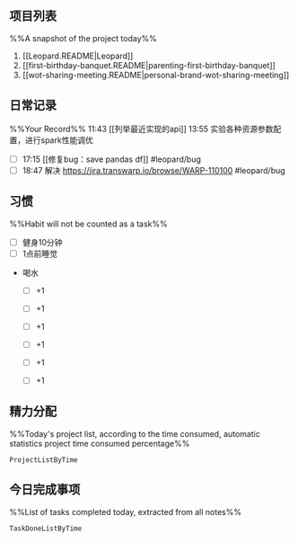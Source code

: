 ## 项目列表
%%A snapshot of the project today%%
1. [[Leopard.README|Leopard]]
2. [[first-birthday-banquet.README|parenting-first-birthday-banquet]]
3. [[wot-sharing-meeting.README|personal-brand-wot-sharing-meeting]]

## 日常记录
%%Your Record%%
11:43 [[列举最近实现的api]]
13:55 实验各种资源参数配置，进行spark性能调优
- [ ] 17:15 [[修复bug：save pandas df]] #leopard/bug
- [ ] 18:47 解决 https://jira.transwarp.io/browse/WARP-110100 #leopard/bug
## 习惯
%%Habit will not be counted as a task%%
- [ ] 健身10分钟
- [ ] 1点前睡觉
- 喝水
	- [ ] +1
	- [ ] +1
	- [ ] +1
	- [ ] +1
	- [ ] +1
	- [ ] +1


## 精力分配
%%Today's project list, according to the time consumed, automatic statistics project time consumed percentage%%
```PeriodicPARA
ProjectListByTime
```

## 今日完成事项
%%List of tasks completed today, extracted from all notes%%
```PeriodicPARA
TaskDoneListByTime
```
